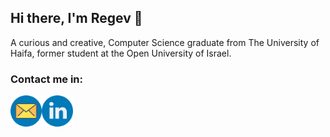 ## Hi there, I'm Regev 👋

A curious and creative, Computer Science graduate from The University of Haifa, former student at the Open University of Israel. 

<!--
**AloniRegev/AloniRegev** is a ✨ _special_ ✨ repository because its `README.md` (this file) appears on your GitHub profile.

Here are some ideas to get you started:

- 🔭 I’m currently working on ...
- 🌱 I’m currently learning ...
- 👯 I’m looking to collaborate on ...
- 🤔 I’m looking for help with ...
- 💬 Ask me about ...
- 📫 How to reach me: ...
- 😄 Pronouns: ...
- ⚡ Fun fact: ...
-->
### Contact me in:

<a href="mailto:aloniregev@gmail.com">
  <img align="left" alt="Regev Aloni Linkdin" width="50px" src="./Images/mail.png" />
</a>

<a href="https://www.linkedin.com/in/aloniregev">
  <img align="left" alt="Regev Aloni Linkdin" width="50px" src="./Images/linkedin.png" />
</a>



